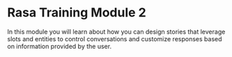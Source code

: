 # Rasa Training Module 2

In this module you will learn about how you can design stories that leverage slots and entities to control conversations
and customize responses based on information provided by the user.

